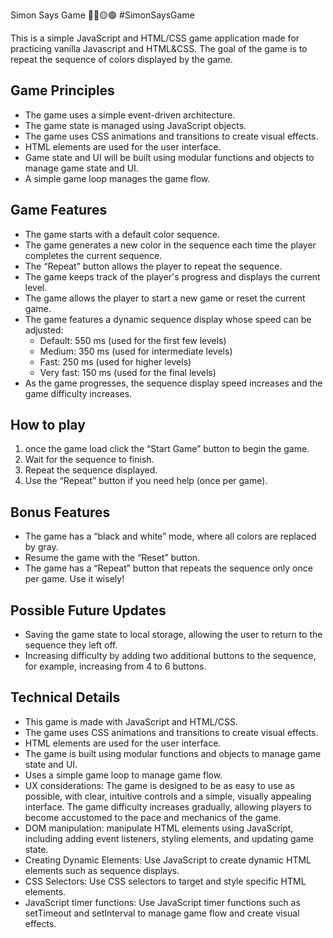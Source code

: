 Simon Says Game 🔴🔵🟡🟢 #SimonSaysGame

This is a simple JavaScript and HTML/CSS game application made for practicing vanilla Javascript and HTML&CSS. The goal of the game is to repeat the sequence of colors displayed by the game.

## Game Principles

- The game uses a simple event-driven architecture.
- The game state is managed using JavaScript objects.
- The game uses CSS animations and transitions to create visual effects.
- HTML elements are used for the user interface.
- Game state and UI will be built using modular functions and objects to manage game state and UI.
- A simple game loop manages the game flow.

## Game Features

- The game starts with a default color sequence.
- The game generates a new color in the sequence each time the player completes the current sequence.
- The “Repeat” button allows the player to repeat the sequence.
- The game keeps track of the player's progress and displays the current level.
- The game allows the player to start a new game or reset the current game.
- The game features a dynamic sequence display whose speed can be adjusted:
  - Default: 550 ms (used for the first few levels)
  - Medium: 350 ms (used for intermediate levels)
  - Fast: 250 ms (used for higher levels)
  - Very fast: 150 ms (used for the final levels)
- As the game progresses, the sequence display speed increases and the game difficulty increases.

## How to play

1. once the game load click the “Start Game” button to begin the game.
2. Wait for the sequence to finish.
3. Repeat the sequence displayed.
4. Use the “Repeat” button if you need help (once per game).

## Bonus Features

- The game has a “black and white” mode, where all colors are replaced by gray.
- Resume the game with the “Reset” button.
- The game has a “Repeat” button that repeats the sequence only once per game. Use it wisely!

## Possible Future Updates

- Saving the game state to local storage, allowing the user to return to the sequence they left off.
- Increasing difficulty by adding two additional buttons to the sequence, for example, increasing from 4 to 6 buttons.

## Technical Details

- This game is made with JavaScript and HTML/CSS.
- The game uses CSS animations and transitions to create visual effects.
- HTML elements are used for the user interface.
- The game is built using modular functions and objects to manage game state and UI.
- Uses a simple game loop to manage game flow.
- UX considerations: The game is designed to be as easy to use as possible, with clear, intuitive controls and a simple, visually appealing interface. The game difficulty increases gradually, allowing players to become accustomed to the pace and mechanics of the game.
- DOM manipulation: manipulate HTML elements using JavaScript, including adding event listeners, styling elements, and updating game state.
- Creating Dynamic Elements: Use JavaScript to create dynamic HTML elements such as sequence displays.
- CSS Selectors: Use CSS selectors to target and style specific HTML elements.
- JavaScript timer functions: Use JavaScript timer functions such as setTimeout and setInterval to manage game flow and create visual effects.
